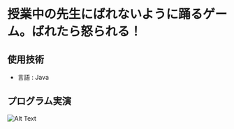 授業中の先生にばれないように踊るゲーム。ばれたら怒られる！
=============

使用技術
-------------
- 言語 : Java

プログラム実演
-------------
![Alt Text](https://ifh.cc/g/qc9YUb.gif)
